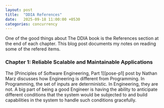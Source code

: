 ```yaml
---
layout: post
title:  "DDIA References"
date:   2025-09-18 11:00:00 +0530
categories: concurrency
---
```


One of the good things about The DDIA book is the References section at the end
of each chapter. This blog post documents my notes on reading some of the
refered items.

### Chapter 1: Reliable Scalable and Maintainable Applications

The [Principles of Software Engineering, Part 1][pose-p1] post by Nathan Marz
discusses how Engineering is different from Programming. In Programming, the
set of inputs are deterministic. In Engineering, they are not. A big part of
being a good Engineer is having the ability to anticipate different conditions
that the system would be subjected to and build capabilities in the system to
handle such conditions gracefully.

[pose-pi]: http://nathanmarz.com/blog/principles-of-software-engineering-part-1.html

